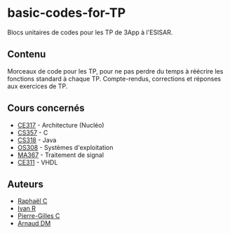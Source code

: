 
# basic-codes-for-TP

Blocs unitaires de codes pour les TP de 3App à l'ESISAR.

## Contenu

Morceaux de code pour les TP, pour ne pas perdre du temps à réécrire les fonctions
standard à chaque TP.
Compte-rendus, corrections et réponses aux exercices de TP.

## Cours concernés

+ [CE317](/Archi) - Architecture (Nucléo)
+ [CS357](/C) - C
+ [CS318](/Java) - Java
+ [OS308](/OS) - Systèmes d'exploitation
+ [MA367](/TDS) - Traitement de signal
+ [CE311](/VHDL) - VHDL

## Auteurs

+ [Raphaël C](https://github.com/airCstnr)
+ [Ivan R](https://github.com/Ivan-Roger)
+ [Pierre-Gilles C](https://github.com/Nithraniel)
+ [Arnaud DM](https://github.com/arnauddm)
